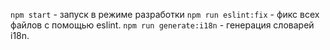 `npm start` - запуск в режиме разработки
`npm run eslint:fix` - фикс всех файлов с помощью eslint.
`npm run generate:i18n` - генерация словарей i18n.
